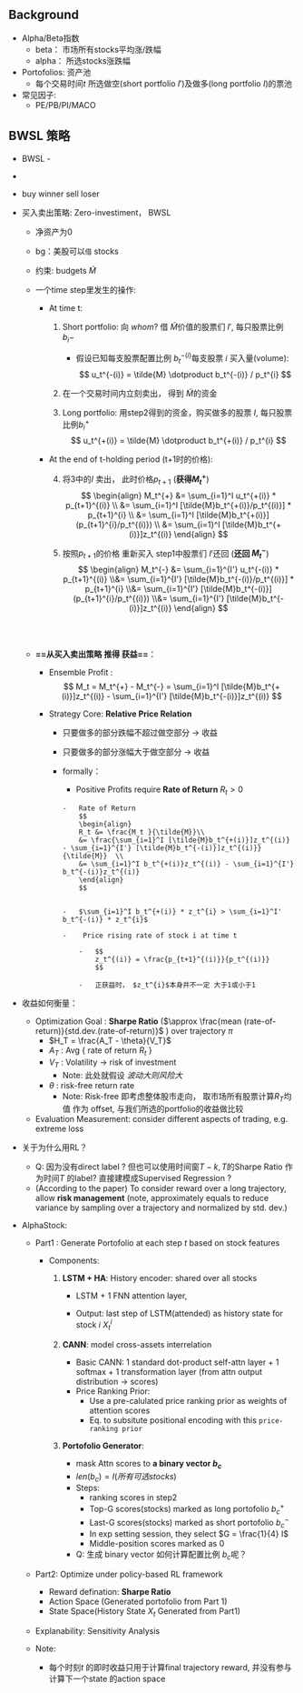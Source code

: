 ## Background

-   Alpha/Beta指数
    -   beta： 市场所有stocks平均涨/跌幅
    -   alpha： 所选stocks涨跌幅
-   Portofolios: 资产池
    -   每个交易时间$t$ 所选做空(short portfolio $I'$)及做多(long portfolio $I$)的票池
-   常见因子: 
    -   PE/PB/PI/MACO 

## BWSL 策略

-   BWSL - 
-   
-   buy winner sell loser

-   买入卖出策略: Zero-investiment， BWSL 

    -   净资产为0

    -   bg：美股可以`借` stocks

    -   约束: budgets $\tilde{M}$

    -   一个time step里发生的操作:

        -   At time t:

            1.   Short portfolio: 向 $whom?$ 借 $\tilde{M}$价值的股票们 $I'$, 每只股票比例$b_i{-}$

                 -   假设已知每支股票配置比例 $b_t^{-(i)}$每支股票 $i$ 买入量(volume):
                     $$
                     u_t^{-(i)} = \tilde{M} \dotproduct b_t^{-(i)} / p_t^{i}
                     $$

            2.   在一个交易时间内立刻卖出， 得到 $\tilde{M}$的资金

            3.   Long portfolio: 用step2得到的资金，购买做多的股票 $I$, 每只股票比例$b_{i}^+$
                 $$
                 u_t^{+(i)} = \tilde{M} \dotproduct b_t^{+(i)} / p_t^{i}
                 $$
                 

        -   At the end of t-holding period (t+1时的价格):

            4.   将3中的$I$ 卖出， 此时价格$p_{t+1}$ (**获得$M_t^{+}$**)
                 $$
                 \begin{align}
                 M_t^{+} &= \sum_{i=1}^I u_t^{+(i)} * p_{t+1}^{(i)} \\
                 &= \sum_{i=1}^I [\tilde{M}b_t^{+(i)}/p_t^{(i)}] * p_{t+1}^{i} \\
                 &= \sum_{i=1}^I [\tilde{M}b_t^{+(i)}](p_{t+1}^{i}/p_t^{(i)}) \\
                 &= \sum_{i=1}^I [\tilde{M}b_t^{+(i)}]z_t^{(i)}
                 \end{align}
                 $$
                 

            5.   按照$p_{t+1}$的价格 重新买入 step1中股票们 $I'$还回 (**还回 $M_t^{-}$**)
                 $$
                 \begin{align}
                 M_t^{-} &= \sum_{i=1}^{I'} u_t^{-(i)} * p_{t+1}^{(i)} 
                 \\&= \sum_{i=1}^{I'} [\tilde{M}b_t^{-(i)}/p_t^{(i)}] * p_{t+1}^{i} 
                 \\&= \sum_{i=1}^{I'} [\tilde{M}b_t^{-(i)}](p_{t+1}^{i}/p_t^{(i)}) 
                 \\&= \sum_{i=1}^{I'} [\tilde{M}b_t^{-(i)}]z_t^{(i)}
                 \end{align}
                 $$


                 ​				
                 ​					

    -   **==从买入卖出策略 推得 获益==**： 

        -   Ensemble Profit : 
            $$
            M_t = M_t^{+} - M_t^{-} = \sum_{i=1}^I [\tilde{M}b_t^{+(i)}]z_t^{(i)} - \sum_{i=1}^{I'} [\tilde{M}b_t^{-(i)}]z_t^{(i)}
            $$

        -   Strategy Core: **Relative Price Relation**

            -   只要做多的部分跌幅不超过做空部分 -> 收益

            -   只要做多的部分涨幅大于做空部分 -> 收益

            -   formally：

                -    Positive Profits require **Rate of Return** $R_t > 0$

                    -   Rate of Return
                        $$
                        \begin{align}
                        R_t &= \frac{M_t }{\tilde{M}}\\
                        &= \frac{\sum_{i=1}^I [\tilde{M}b_t^{+(i)}]z_t^{(i)} - \sum_{i=1}^{I'} [\tilde{M}b_t^{-(i)}]z_t^{(i)}}{\tilde{M}}  \\
                        &= \sum_{i=1}^I b_t^{+(i)}z_t^{(i)} - \sum_{i=1}^{I'} b_t^{-(i)}z_t^{(i)}
                        \end{align}
                        $$
                        

                    -   $\sum_{i=1}^I b_t^{+(i)} * z_t^{i} > \sum_{i=1}^I' b_t^{-(i)} * z_t^{i}$ 

                    -    Price rising rate of stock i at time t

                        -   $$
                            z_t^{(i)} = \frac{p_{t+1}^{(i)}}{p_t^{(i)}}
                            $$

                        -   正获益时， $z_t^{i}$本身并不一定 大于1或小于1 

-   收益如何衡量：

    -   Optimization Goal : **Sharpe Ratio** ($\approx \frac{mean (rate-of-return)}{std.dev.(rate-of-return)}$ ) over trajectory $\pi$
        -   $H_T = \frac{A_T - \theta}{V_T}$
        -   $A_T$  :  Avg { rate of return $R_t$  }
        -   $V_T$ : Volatility $\rightarrow$ risk of investment
            -   Note: 此处就假设 *波动大则风险大* 
        -   $\theta$ : risk-free return rate
            -   Note: Risk-free 即考虑整体股市走向， 取市场所有股票计算$R_T$均值 作为 offset, 与我们所选的portfolio的收益做比较
    -   Evaluation Measurement: consider different aspects of trading, e.g. extreme loss

-   关于为什么用RL？

    -   Q: 因为没有direct label ? 但也可以使用时间窗$T-k, T$的Sharpe Ratio 作为时间$T$ 的label? 直接建模成Supervised Regression ?
    -   (According to the paper) To consider reward over a long trajectory, allow **risk management** (note, approximately equals to reduce variance by sampling over a trajectory and normalized by std. dev.)

-   AlphaStock:

    -   Part1 : Generate Portofolio at each step $t$ based on stock features

        -   Components: 

            1.   **LSTM + HA**: History encoder: shared over all stocks

                 -   LSTM + 1 FNN attention layer,

                 -   Output: last step of LSTM(attended) as history state for stock $i$ $X_t^{i}$ 

            2.   **CANN**: model cross-assets interrelation
                 -   Basic CANN: 1 standard dot-product self-attn layer + 1 softmax + 1 transformation layer (from attn output distribution $\rightarrow$ scores) 
                 -   Price Ranking Prior: 
                     -   Use a pre-calulated price ranking prior as weights of attention scores
                     -   Eq. to subsitute positional encoding with this `price-ranking prior`
            3.   **Portofolio Generator**: 
                 -   mask Attn scores to **a binary vector $b_c$**
                 -   $len(b_c) = I (所有可选stocks)$
                 -   Steps:
                     -   ranking scores in step2 
                     -   Top-G scores(stocks) marked as long portofolio $b_c^+$
                     -   Last-G scores(stocks) marked as short portofolio $b_c^-$
                     -   In exp setting session, they select $G = \frac{1}{4} I$
                     -   Middle-position scores marked as 0
                 -   Q: 生成 binary vector 如何计算配置比例 $b_c$呢？

    -   Part2: Optimize under policy-based RL framework

        -   Reward defination: **Sharpe Ratio**
        -   Action Space (Generated portofolio from Part 1)
        -   State Space(History State $X_t$ Generated from Part1)

    -   Explanability: Sensitivity Analysis

    -   Note: 

        -   每个时刻$t$ 的即时收益只用于计算final trajectory reward, 并没有参与计算下一个state 的action space

        


